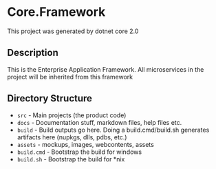 # Core.Framework

This project was generated by dotnet core 2.0

## Description

This is the Enterprise Application Framework.
All microservices in the project will be inherited from this framework


## Directory Structure

- `src` - Main projects (the product code)
- `docs` - Documentation stuff, markdown files, help files etc.
- `build` - Build outputs go here. Doing a build.cmd/build.sh generates artifacts here (nupkgs, dlls, pdbs, etc.)
- `assets` - mockups, images, webcontents, assets
- `build.cmd` - Bootstrap the build for windows
- `build.sh` - Bootstrap the build for *nix